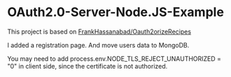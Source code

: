 OAuth2.0-Server-Node.JS-Example
==================

This project is based on [FrankHassanabad/Oauth2orizeRecipes](https://github.com/FrankHassanabad/Oauth2orizeRecipes)

I added a registration page.
And move users data to MongoDB.

You may need to add 
process.env.NODE_TLS_REJECT_UNAUTHORIZED = "0"
in client side, since the certificate is not authorized.
